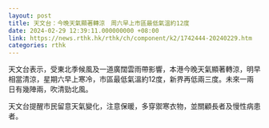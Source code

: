 ```yaml
---
layout: post
title: 天文台：今晚天氣顯著轉涼　周六早上市區最低氣溫約12度
date: 2024-02-29 12:39:11.000000000 +08:00
link: https://news.rthk.hk/rthk/ch/component/k2/1742444-20240229.htm
categories: rthk
---
```


天文台表示，受東北季候風及一道廣闊雲雨帶影響，本港今晚天氣顯著轉涼，明早相當清涼，星期六早上寒冷，市區最低氣溫約12度，新界再低兩三度。未來一兩日有幾陣兩，吹清勁北風。

天文台提醒市民留意天氣變化，注意保暖，多穿禦寒衣物，並關顧長者及慢性病患者。
